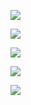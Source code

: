 ![](https://obsidian-bucket.oss-cn-beijing.aliyuncs.com/20220117075126.png)

![](https://obsidian-bucket.oss-cn-beijing.aliyuncs.com/20220117075239.png)

![](https://obsidian-bucket.oss-cn-beijing.aliyuncs.com/20220117075506.png)

![](https://obsidian-bucket.oss-cn-beijing.aliyuncs.com/20220117075645.png)

![](https://obsidian-bucket.oss-cn-beijing.aliyuncs.com/20220117080040.png)

